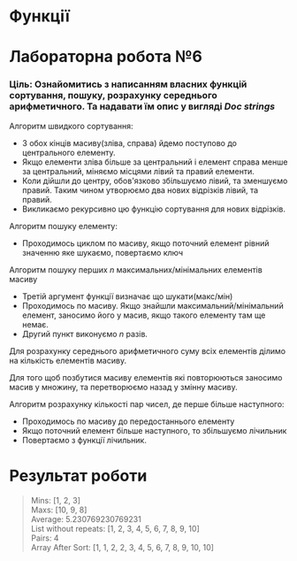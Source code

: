# Функції
# Лабораторна робота №6
### Ціль: Ознайомитись з написанням власних функцій сортування, пошуку, розрахунку середнього арифметичного. Та надавати їм опис у вигляді *Doc strings*

Алгоритм швидкого сортування:
- З обох кінців масиву(зліва, справа) йдемо поступово до центрального елементу.
- Якщо елементи зліва більше за центральний і елемент справа менше за центральний, міняємо місцями лівий та правий елементи.
- Коли дійшли до центру, обов'язково збільшуємо лівий, та зменшуємо правий. Таким чином утворюємо два нових відрізків лівий, та правий.
- Викликаємо рекурсивно цю функцію сортування для нових відрізків.

Алгоритм пошуку елементу:
- Проходимось циклом по масиву, якщо поточний елемент рівний значенню яке шукаємо, повертаємо ключ

Алгоритм пошуку перших *n* максимальних/мінімальних елементів масиву 
- Третій аргумент функції визначає що шукати(макс/мін)
- Проходимось по масиву. Якщо знайшли максимальний/мінімальний елемент, заносимо його у масив, якщо такого елементу там ще немає.
- Другий пункт виконуємо *n* разів.

Для розрахунку середнього арифметичного суму всіх елементів ділимо на кількість елементів масиву.

Для того щоб позбутися масиву елементів які повторюються заносимо масив у множину, та перетворюємо назад у змінну масиву.

Алгоритм розрахунку кількості пар чисел, де перше більше наступного:
- Проходимось по масиву до передостаннього елементу
- Якщо поточний елемент більше наступного, то збільшуємо лічильник
- Повертаємо з функції лічильник.

# Результат роботи
> Mins:  [1, 2, 3] <br>
Maxs:  [10, 9, 8] <br>
Average:  5.230769230769231 <br>
List without repeats: [1, 2, 3, 4, 5, 6, 7, 8, 9, 10] <br>
Pairs:  4 <br>
> Array After Sort:  [1, 1, 2, 2, 3, 4, 5, 6, 7, 8, 9, 10, 10]
